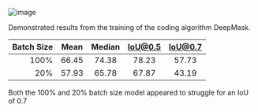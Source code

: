 ![image](https://user-images.githubusercontent.com/28307295/102422307-17cb2680-3fcc-11eb-9103-cb0255c3021d.png)

Demonstrated results from the training of the coding algorithm DeepMask.


| Batch Size | Mean  | Median | IoU@0.5 | IoU@0.7 |
| ---------: | :---: | :----: | :-----: | :-----: |
|       100% | 66.45 | 74.38  |  78.23  |  57.73  |
|        20% | 57.93 | 65.78  |  67.87  |  43.19  |


Both the 100% and 20% batch size model appeared to struggle for an IoU of 0.7
